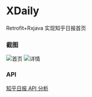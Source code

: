# XDaily
Retrofit+Rxjava 实现知乎日报首页

### 截图
![首页](http://i.imgur.com/d2zdi7z.png)
![详情](http://i.imgur.com/Gcz3LpM.png)
### API
[知乎日报 API 分析](https://github.com/izzyleung/ZhihuDailyPurify/wiki/%E7%9F%A5%E4%B9%8E%E6%97%A5%E6%8A%A5-API-%E5%88%86%E6%9E%90)

